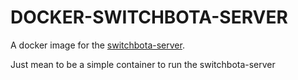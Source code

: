 # DOCKER-SWITCHBOTA-SERVER

A docker image for the [switchbota-server](https://github.com/kendallgoto/switchbota/tree/main/server).

Just mean to be a simple container to run the switchbota-server